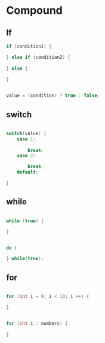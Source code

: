 # Compound

## If
```cpp
if (condition1) {

} else if (condition2) {
    
} else {
    
}
```

```cpp

value = (condition) ? true : false;

```

## switch

```cpp

switch(value) {
    case 1: 
        
        break;
    case 2:

        break;
    default:

}

```

## while

```cpp

while (true) {

}

```

```cpp

do {

} while(true);

```

## for

```cpp

for (int i = 0; i < 10; i ++) {

}
```

```cpp

for (int i : numbers) {
    
}
```

